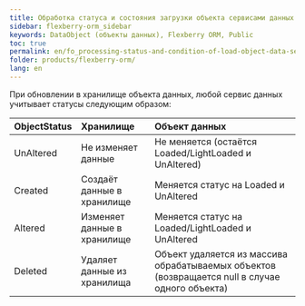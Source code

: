 ```yaml
---
title: Обработка статуса и состояния загрузки объекта сервисами данных
sidebar: flexberry-orm_sidebar
keywords: DataObject (объекты данных), Flexberry ORM, Public
toc: true
permalink: en/fo_processing-status-and-condition-of-load-object-data-services.html
folder: products/flexberry-orm/
lang: en
---
```


При обновлении в хранилище объекта данных, любой сервис данных учитывает статусы следующим образом:

| **ObjectStatus**| **Хранилище**| **Объект данных**|
|:----------------|:----------------|:----------------|
| UnAltered| Не изменяет данные| Не меняется (остаётся Loaded/LightLoaded и UnAltered)|
| Created| Создаёт данные в хранилище| Меняется статус на Loaded и UnAltered|
| Altered| Изменяет данные в хранилище| Меняется статус на Loaded/LightLoaded и UnAltered|
| Deleted| Удаляет данные из хранилища| Объект удаляется из массива обрабатываемых объектов (возвращается null в случае одного объекта)|